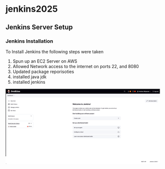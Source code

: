 # jenkins2025

## Jenkins Server Setup
### Jenkins Installation

To Install Jenkins the following steps were taken
1. Spun up an EC2 Server on AWS
2. Allowed Network access to the internet on ports 22, and 8080
3. Updated package reporisoties
4. installed java jdk
5. installed jenkins

![Alt text](./Jenkinsimage.png)

